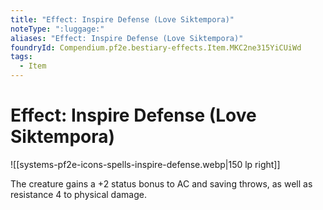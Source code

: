 ```yaml
---
title: "Effect: Inspire Defense (Love Siktempora)"
noteType: ":luggage:"
aliases: "Effect: Inspire Defense (Love Siktempora)"
foundryId: Compendium.pf2e.bestiary-effects.Item.MKC2ne315YiCUiWd
tags:
  - Item
---
```


# Effect: Inspire Defense (Love Siktempora)
![[systems-pf2e-icons-spells-inspire-defense.webp|150 lp right]]

The creature gains a +2 status bonus to AC and saving throws, as well as resistance 4 to physical damage.
